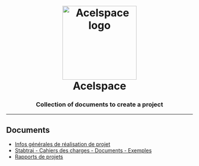 
<h1 align="center">
    <br>
    <a href="https://github.com/Acelspace-Projects/Acelspace">
        <img src="https://user-images.githubusercontent.com/115898683/196005287-3dc6ff62-f848-4fef-8c85-bfaf484c43f0.png" alt="Acelspace logo" width="200">
    </a>
    <br>
    <b>Acelspace</b>
</h3>

<h3 align="center">
    Collection of documents to create a project
</h3>

---

## Documents
- [Infos générales de réalisation de projet](https://www.planete-sciences.org/espace/Realiser-un-projet/)
- [Stabtraj - Cahiers des charges - Documents - Exemples](https://www.planete-sciences.org/espace/scae/project_specs)
- [Rapports de projets](https://www.planete-sciences.org/espace/scae/project_reports)
